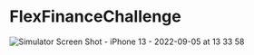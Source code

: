 # FlexFinanceChallenge

![Simulator Screen Shot - iPhone 13 - 2022-09-05 at 13 33 58](https://user-images.githubusercontent.com/82869130/188450465-4fb8a1b6-b319-4bbd-8c60-7b53796c11bc.png)
